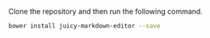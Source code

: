 Clone the repository and then run the following command.
```sh
bower install juicy-markdown-editor --save
```
